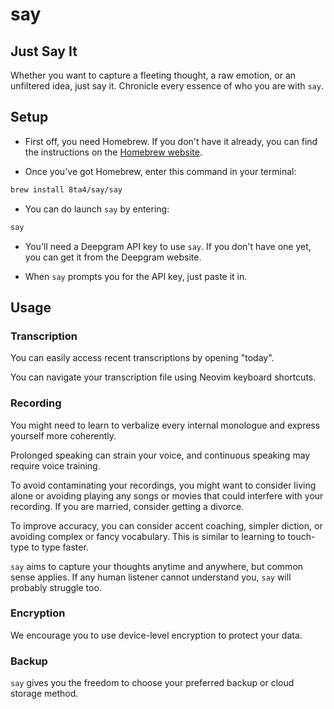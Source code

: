 # say

## Just Say It

Whether you want to capture a fleeting thought, a raw emotion, or an unfiltered idea, just say it. Chronicle every essence of who you are with `say`.

## Setup

- First off, you need Homebrew. If you don't have it already, you can find the instructions on the [Homebrew website](https://brew.sh/).

- Once you've got Homebrew, enter this command in your terminal:

```sh
brew install 8ta4/say/say
```

- You can do launch `say` by entering:

```sh
say
```

- You'll need a Deepgram API key to use `say`. If you don't have one yet, you can get it from the Deepgram website.

- When `say` prompts you for the API key, just paste it in.

## Usage

### Transcription

You can easily access recent transcriptions by opening "today".

You can navigate your transcription file using Neovim keyboard shortcuts.

### Recording

You might need to learn to verbalize every internal monologue and express yourself more coherently.

Prolonged speaking can strain your voice, and continuous speaking may require voice training.

To avoid contaminating your recordings, you might want to consider living alone or avoiding playing any songs or movies that could interfere with your recording. If you are married, consider getting a divorce.

To improve accuracy, you can consider accent coaching, simpler diction, or avoiding complex or fancy vocabulary. This is similar to learning to touch-type to type faster.

`say` aims to capture your thoughts anytime and anywhere, but common sense applies. If any human listener cannot understand you, `say` will probably struggle too.

### Encryption

We encourage you to use device-level encryption to protect your data.

### Backup

`say` gives you the freedom to choose your preferred backup or cloud storage method.

